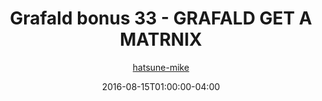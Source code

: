 ---
title: "Grafald bonus 33 - GRAFALD GET A MATRNIX"
type: "image"
date: 2016-08-15T01:00:00-04:00
draft: false
categories:
- comics
- collaborations
tags:
- grafald
image_path: "../img/2016/bonus_33.png"
alt_text: ""
author: "[hatsune-mike](https://cohost.org/hatsune-mike)"
---